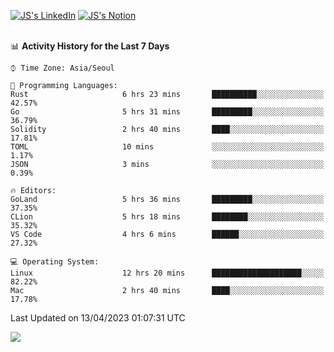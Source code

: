 
[![JS's LinkedIn](https://img.shields.io/badge/LinkedIn-blue?style=for-the-badge&logo=linkedin)](https://www.linkedin.com/in/jaeseung-lee-5a2a32139/) 
[![JS's Notion](https://img.shields.io/badge/Notion-black?style=for-the-badge&logo=notion)](https://bit.ly/ljswiki1) <br><br>
<!-- ![JS's GitHub stats](https://github-readme-stats-lemon-five.vercel.app/api?username=tkxkd0159&hide=contribs,prs,stars,issues&show_icons=true&theme=react&include_all_commits=true)   -->
<!-- ![Top Langs](https://github-readme-stats-lemon-five.vercel.app/api/top-langs/?username=tkxkd0159&layout=compact&hide=jupyter%20notebook,scss,html,css&langs_count=10)  -->


<!--START_SECTION:waka-->
📊 **Activity History for the Last 7 Days** 

```text
⌚︎ Time Zone: Asia/Seoul

💬 Programming Languages: 
Rust                     6 hrs 23 mins       ██████████░░░░░░░░░░░░░░░   42.57% 
Go                       5 hrs 31 mins       █████████░░░░░░░░░░░░░░░░   36.79% 
Solidity                 2 hrs 40 mins       ████░░░░░░░░░░░░░░░░░░░░░   17.81% 
TOML                     10 mins             ░░░░░░░░░░░░░░░░░░░░░░░░░   1.17% 
JSON                     3 mins              ░░░░░░░░░░░░░░░░░░░░░░░░░   0.39%

🔥 Editors: 
GoLand                   5 hrs 36 mins       █████████░░░░░░░░░░░░░░░░   37.35% 
CLion                    5 hrs 18 mins       ████████░░░░░░░░░░░░░░░░░   35.32% 
VS Code                  4 hrs 6 mins        ██████░░░░░░░░░░░░░░░░░░░   27.32%

💻 Operating System: 
Linux                    12 hrs 20 mins      ████████████████████░░░░░   82.22% 
Mac                      2 hrs 40 mins       ████░░░░░░░░░░░░░░░░░░░░░   17.78%

```


 Last Updated on 13/04/2023 01:07:31 UTC
<!--END_SECTION:waka-->

<a href="https://github.com/tkxkd0159/dsalgo">
  <img align="center" src="https://github-readme-stats-lemon-five.vercel.app/api/pin/?username=tkxkd0159&repo=dsalgo&theme=react" />
</a>


<!---
- 🔭 I’m currently working on ...
- 🌱 I’m currently learning blockchain and distributed network
- 👯 I’m looking to collaborate on ...
- 🤔 I’m looking for help with ...
- 💬 Ask me about ...
- 📫 How to reach me: ...
- 😄 Pronouns: ...
- ⚡ Fun fact: ...
-->
